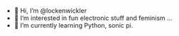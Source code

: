 - 👋 Hi, I’m @lockenwickler
- 👀 I’m interested in fun electronic stuff and feminism ...
- 🌱 I’m currently learning Python, sonic pi.

<!---
lockenwickler/lockenwickler is a ✨ special ✨ repository because its `README.md` (this file) appears on your GitHub profile.
You can click the Preview link to take a look at your changes.
--->
